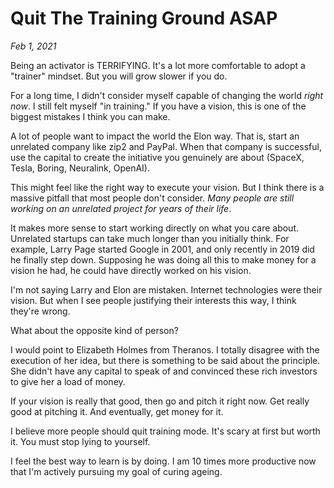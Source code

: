 # Quit The Training Ground ASAP
*Feb 1, 2021*

Being an activator is TERRIFYING. It's a lot more comfortable to adopt a "trainer" mindset. But you will grow slower if you do.

For a long time, I didn't consider myself capable of changing the world *right now*. I still felt myself "in training." If you have a vision, this is one of the biggest mistakes I think you can make.

A lot of people want to impact the world the Elon way. That is, start an unrelated company like zip2 and PayPal. When that company is successful, use the capital to create the initiative you genuinely are about (SpaceX, Tesla, Boring, Neuralink, OpenAI).

This might feel like the right way to execute your vision. But I think there is a massive pitfall that most people don't consider. *Many people are still working on an unrelated project for years of their life*.

It makes more sense to start working directly on what you care about. Unrelated startups can take much longer than you initially think. For example, Larry Page started Google in 2001, and only recently in 2019 did he finally step down. Supposing he was doing all this to make money for a vision he had, he could have directly worked on his vision.

I'm not saying Larry and Elon are mistaken. Internet technologies were their vision. But when I see people justifying their interests this way, I think they're wrong.

What about the opposite kind of person?

I would point to Elizabeth Holmes from Theranos. I totally disagree with the execution of her idea, but there is something to be said about the principle. She didn't have any capital to speak of and convinced these rich investors to give her a load of money.

If your vision is really that good, then go and pitch it right now. Get really good at pitching it. And eventually, get money for it.

I believe more people should quit training mode. It's scary at first but worth it. You must stop lying to yourself.

I feel the best way to learn is by doing. I am 10 times more productive now that I'm actively pursuing my goal of curing ageing.
